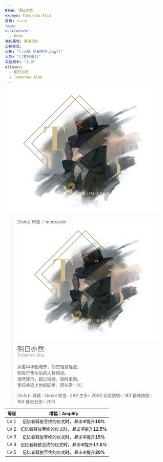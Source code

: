 ```yaml
---
Name: 明日亦然
exonym: Tomorrow Also
星级: ✦✦✦✦✦
tags: 
cssclasses:
  - book
强化属性: 暴击创伤
心相标签: 
心相: "[[心相 明日亦然.png]]"
人物: "[[雾行者]]"
实装版本: "1.0"
aliases:
  - 明日亦然
  - Tomorrow Also
---
```

![cover](assets/明日亦然｜Tomorrow%20Also.assets/心相%20明日亦然.png)

> [!note] 印象｜Impression
> ![心相 明日亦然|inlL|300](assets/明日亦然｜Tomorrow%20Also.assets/心相%20明日亦然.png)
> <p style="font-family: '家族宋', sans-serif; font-size: 22px; line-height: 0.75; text-indent: 0;">明日亦然<br><span style="font-family: serif; font-size: 14px; color: #888888;">Tomorrow Also</span></p>
> 
> 从雾中捧起城市，勿忘轻拿轻放，  
> 别将行色匆匆的人群惊扰。  
> 悄然穿行，踏过街巷，按时来到。  
> 责任会追上他的脚步，同往常一样。

> [!info]- 详情｜Detail
> 攻击:: 290
> 生命:: 2000
> 现实防御:: 140
> 精神防御:: 160
> 暴击创伤:: 20%

| 等级 |                 增幅｜Amplify                 |
| :--: | :-------------------------------------------: |
| LV.1 |  记忆者释放至终的仪式时，*暴击率*提升**10%**  |
| LV.2 | 记忆者释放至终的仪式时，*暴击率*提升**12.5%** |
| LV.3 |  记忆者释放至终的仪式时，*暴击率*提升**15%**  |
| LV.4 | 记忆者释放至终的仪式时，*暴击率*提升**17.5%** |
| LV.5 |  记忆者释放至终的仪式时，*暴击率*提升**20%**  |
